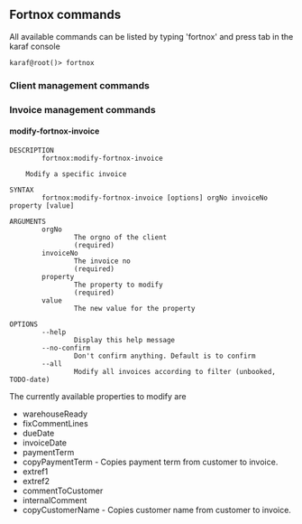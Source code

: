 ## Fortnox commands

All available commands can be listed by typing 'fortnox' and press tab in the karaf console

	karaf@root()> fortnox

### Client management commands

### Invoice management commands

#### modify-fortnox-invoice

```
DESCRIPTION
        fortnox:modify-fortnox-invoice

	Modify a specific invoice

SYNTAX
        fortnox:modify-fortnox-invoice [options] orgNo invoiceNo property [value] 

ARGUMENTS
        orgNo
                The orgno of the client
                (required)
        invoiceNo
                The invoice no
                (required)
        property
                The property to modify
                (required)
        value
                The new value for the property

OPTIONS
        --help
                Display this help message
        --no-confirm
                Don't confirm anything. Default is to confirm
        --all
                Modify all invoices according to filter (unbooked, TODO-date)
```

The currently available properties to modify are

* warehouseReady
* fixCommentLines
* dueDate
* invoiceDate
* paymentTerm
* copyPaymentTerm - Copies payment term from customer to invoice.
* extref1
* extref2
* commentToCustomer
* internalComment
* copyCustomerName - Copies customer name from customer to invoice.
